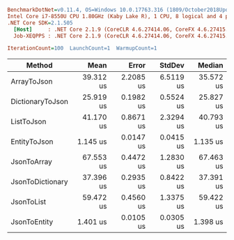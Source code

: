 ``` ini

BenchmarkDotNet=v0.11.4, OS=Windows 10.0.17763.316 (1809/October2018Update/Redstone5)
Intel Core i7-8550U CPU 1.80GHz (Kaby Lake R), 1 CPU, 8 logical and 4 physical cores
.NET Core SDK=2.1.505
  [Host]     : .NET Core 2.1.9 (CoreCLR 4.6.27414.06, CoreFX 4.6.27415.01), 64bit RyuJIT
  Job-XEQPPS : .NET Core 2.1.9 (CoreCLR 4.6.27414.06, CoreFX 4.6.27415.01), 64bit RyuJIT

IterationCount=100  LaunchCount=1  WarmupCount=1  

```
|           Method |      Mean |     Error |    StdDev |    Median |
|----------------- |----------:|----------:|----------:|----------:|
|      ArrayToJson | 39.312 us | 2.2085 us | 6.5119 us | 35.572 us |
| DictionaryToJson | 25.919 us | 0.1982 us | 0.5524 us | 25.827 us |
|       ListToJson | 41.170 us | 0.8671 us | 2.3294 us | 40.793 us |
|     EntityToJson |  1.145 us | 0.0147 us | 0.0415 us |  1.135 us |
|      JsonToArray | 67.553 us | 0.4472 us | 1.2830 us | 67.463 us |
| JsonToDictionary | 37.396 us | 0.2935 us | 0.8422 us | 37.391 us |
|       JsonToList | 59.472 us | 0.4560 us | 1.3375 us | 59.422 us |
|     JsonToEntity |  1.401 us | 0.0105 us | 0.0305 us |  1.398 us |

